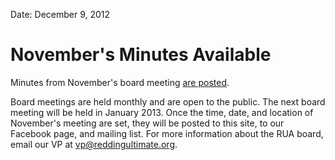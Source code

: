 Date: December 9, 2012

# November's Minutes Available

Minutes from November's board meeting [are posted](http://reddingultimate.org/board-meetings/2012/11/minutes).

<!-- ~~fold~~ -->

Board meetings are held monthly and are open to the public.
The next board meeting will be held in January 2013.
Once the time, date, and location of November's meeting are set, they will be posted to this site, to our Facebook page, and mailing list.
For more information about the RUA board, email our VP at <vp@reddingultimate.org>.
